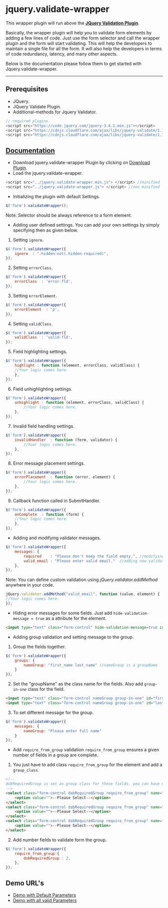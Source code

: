 # jquery.validate-wrapper

This wrapper plugin will run above the **[JQuery Validation Plugin](https://jqueryvalidation.org/)**.

Basically, the wrapper plugin will help you to validate form elements by adding a few lines of code. Just use the form selector and call the wrapper plugin and the form will start validating. 
This will help the developers to maintain a single file for all the form. It will also help the developers in terms of code redundancy, latency, and many other aspects.

Below is the documentation please follow them to get started with Jquery.validate-wrapper.

---
## Prerequisites
* JQuery.
* JQuery Validate Plugin.
* Additional-methods for Jquery Validator.

```js
// required plugins.
<script src="https://code.jquery.com/jquery-3.4.1.min.js"></script>
<script src="https://cdnjs.cloudflare.com/ajax/libs/jquery-validate/1.19.1/jquery.validate.min.js"></script>
<script src="https://cdnjs.cloudflare.com/ajax/libs/jquery-validate/1.19.1/additional-methods.min.js"></script>
```

## [Documentation](https://sid04naik.github.io/jquery.validate-wrapper/)
* Download jquery.validate-wrapper Plugin by clicking on [Download Plugin](https://github.com/sid04naik/jquery.validate-wrapper).
* Load the jquery.validate-wrapper.

```js
<script src="../jquery.validate-wrapper.min.js"> </script> //minified
<script src="../jquery.validate-wrapper.js"> </script> //non minified
```
* Initializing the plugin with default Settings.

```js
$('form').validateWrapper();
```

Note: Selector should be always reference to a form element.
* Adding user defined settings.
You can add your own settings by simply specifying then as given below.
1. Setting `ignore`.

```js
$('form').validateWrapper({
	ignore  : ":hidden:not(.hidden-required)",
});
```

2. Setting `errorClass`.

```js
$('form').validateWrapper({
	errorClass  : 'error-fld',
});
```

3. Setting `errorElement`.

```js
$('form').validateWrapper({
	errorElement  : 'p',
});
```

4. Setting `validClass`.

```js
$('form').validateWrapper({
	validClass  : 'valid-fld',
});
```


5. Field highlighting settings.

```js
$('form').validateWrapper({
	highlight : function (element, errorClass, validClass) {
	//Your logic comes here.
	},
});
```

6. Field unhighlighting settings.

```js
$('form').validateWrapper({
	unhighlight : function (element, errorClass, validClass) {
    	//Your logic comes here.
  	},
});
```

7. Invalid field handling settings.

```js
$('form').validateWrapper({
	invalidHandler  : function (form, validator) {
    	//Your logic comes here.
  	},
});
```

8. Error message placement settings.

```js
$('form').validateWrapper({
	errorPlacement  : function (error, element) {
    	//Your logic comes here.
  	},
});
```

9. Callback function called in SubmitHandler.
    
```js
$('form').validateWrapper({
	onComplete  : function (form) {
	//Your logic comes here.
	},
});
```

* Adding and modifying validator messages.

```js
$('form').validateWrapper({
	messages: {
		required	: "Please don't keep the field empty.", //modifying the message.
    	valid_email : "Please enter valid email."  //adding new validator Message for custom validation method.
  	},
});
```

Note: You can define custom validation using *jQuery.validator.addMethod* anywhere in your code.

```js
jQuery.validator.addMethod("valid_email", function (value, element) {
//Your logic comes here.
});
```

* Hiding error messages for some fields.
Just add  `hide-validation-message = true` as a attribute for the element.

```html
<input type="text" class="form-control" hide-validation-message=true id="username" name="username" required="true" />
```

* Adding group validation and setting message to the group.
1. Group the fields together.
   
```js
$('form').validateWrapper({
	groups: {
		nameGroup: "first_name last_name" //nameGroup is a groupName
	}
});
```
2. Set the "groupName" as the class name for the fields. Also add `group-in-one` class for the field.

```html
<input type="text" class="form-control nameGroup group-in-one" id="first_name" name="first_name" required="true" />
<input type="text" class="form-control nameGroup group-in-one" id="last_name" name="last_name" required="true" />
```

3. To set different message for the group.

```js
$('form').validateWrapper({
	messages: {
		nameGroup: "Please enter full name"
	}
});
```

* Add `require_from_group` validation
`require_from_group` ensures a given number of fields in a group are complete.
1. You just have to add class `require_from_group` for the element and add a `group_class`.

```html
<!-- 
dobRequiredGroup is set as group class for these fields. you can have multiple group_classes
-->
<select class="form-control dobRequiredGroup require_from_group" name="day" >
	<option value="">--Please Select--</option>
</select>
<select class="form-control dobRequiredGroup require_from_group" name="month" >
	<option value="">--Please Select--</option>
</select>
<select class="form-control dobRequiredGroup require_from_group" name="year" >
	<option value="">--Please Select--</option>
</select>
```

2. Add number fields to validate form the group.
   
```js
$('form').validateWrapper({
	require_from_group:{
		dobRequiredGroup : 2,
	},
});
```
   
## Demo URL's
*   [Demo with Default Parameters](https://sid04naik.github.io/jquery.validate-wrapper/demo/default-demo.html)
*   [Demo with all valid Parameters](https://sid04naik.github.io/jquery.validate-wrapper/demo/demo-with-params.html)
